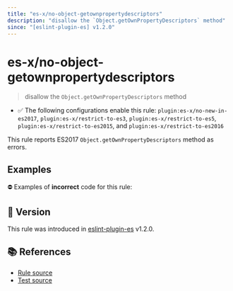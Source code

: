 ```yaml
---
title: "es-x/no-object-getownpropertydescriptors"
description: "disallow the `Object.getOwnPropertyDescriptors` method"
since: "[eslint-plugin-es] v1.2.0"
---
```


# es-x/no-object-getownpropertydescriptors
> disallow the `Object.getOwnPropertyDescriptors` method

- ✅ The following configurations enable this rule: `plugin:es-x/no-new-in-es2017`, `plugin:es-x/restrict-to-es3`, `plugin:es-x/restrict-to-es5`, `plugin:es-x/restrict-to-es2015`, and `plugin:es-x/restrict-to-es2016`

This rule reports ES2017 `Object.getOwnPropertyDescriptors` method as errors.

## Examples

⛔ Examples of **incorrect** code for this rule:

<eslint-playground type="bad" code="/*eslint es-x/no-object-getownpropertydescriptors: error */
const descriptors = Object.getOwnPropertyDescriptors(obj)
" />

## 🚀 Version

This rule was introduced in [eslint-plugin-es] v1.2.0.

[eslint-plugin-es]: https://github.com/mysticatea/eslint-plugin-es

## 📚 References

- [Rule source](https://github.com/ota-meshi/eslint-plugin-es-x/blob/master/lib/rules/no-object-getownpropertydescriptors.js)
- [Test source](https://github.com/ota-meshi/eslint-plugin-es-x/blob/master/tests/lib/rules/no-object-getownpropertydescriptors.js)
